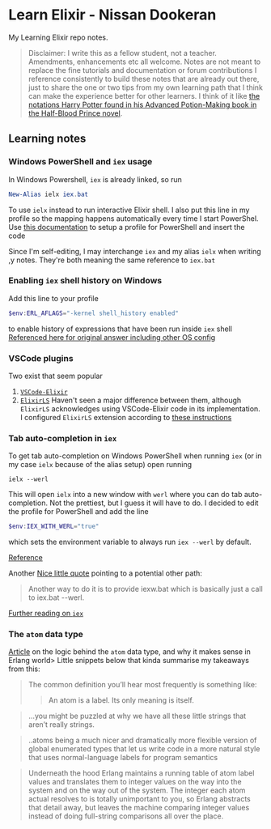 # Learn Elixir - Nissan Dookeran

My Learning Elixir repo notes.

> Disclaimer: I write this as a fellow student, not a teacher. Amendments, enhancements etc all welcome. Notes are not meant to replace the fine tutorials and documentation or forum contributions I reference consistently to build these notes that are already out there, just to share the one or two tips from my own learning path that I think can make the experience better for other learners. I think of it like [the notations Harry Potter found in his Advanced Potion-Making book in the Half-Blood Prince novel](https://harrypotter.fandom.com/wiki/Severus_Snape%27s_copy_of_Advanced_Potion-Making).

## Learning notes

### Windows PowerShell and `iex` usage

In Windows Powershell, `iex` is already linked, so run

```PowerShell
New-Alias ielx iex.bat
```

To use `ielx` instead to run interactive Elixir shell. I also put this line in my profile so the mapping happens automatically every time I start PowerShel.
Use [this documentation](https://docs.microsoft.com/en-us/powershell/module/microsoft.powershell.core/about/about_profiles?view=powershell-6) to setup a profile for PowerShell and insert the code

Since I'm self-editing, I may interchange `iex` and my alias `ielx` when writing ,y notes. They're both meaning the same reference to `iex.bat`

### Enabling `iex` shell history on Windows

Add this line to your profile

```PowerShell
$env:ERL_AFLAGS="-kernel shell_history enabled"
```

to enable history of expressions that have been run inside `iex` shell [Referenced here for original answer including other OS config](https://stackoverflow.com/questions/45405070/how-do-i-save-iex-history)

### VSCode plugins

Two exist that seem popular

1. [`VSCode-Elixir`](https://marketplace.visualstudio.com/items?itemName=mjmcloug.vscode-elixir)
2. [`ElixirLS`](https://github.com/JakeBecker/vscode-elixir-ls)
   Haven't seen a major difference between them, although `ElixirLS` acknowledges using VSCode-Elixir code in its implementation.
   I configured `ElixirLS` extension according to [these instructions](https://medium.com/@abadon.gutierrez/elixir-development-with-visual-studio-code-16b923e82653)


### Tab auto-completion in `iex`

To get tab auto-completion on Windows PowerShell when running `iex` (or in my case `ielx` because of the alias setup) open running

```
ielx --werl
```

This will open `ielx` into a new window with `werl` where you can do tab auto-completion. Not the prettiest, but I guess it will have to do.
I decided to edit the profile for PowerShell and add the line

```PowerShell
$env:IEX_WITH_WERL="true"
```

which sets the environment variable to always run `iex --werl` by default.

[Reference](https://elixirforum.com/t/running-a-mix-application-in-iex-with-the-werl-option/4686)

Another [Nice little quote](https://github.com/elixir-lang/elixir/issues/2682) pointing to a potential other path:

> Another way to do it is to provide iexw.bat which is basically just a call to iex.bat --werl.

[Further reading on `iex`](https://hexdocs.pm/iex/IEx.html)

### The `atom` data type
[Article](https://zxq9.com/archives/1456) on the logic behind the `atom` data type, and why it makes sense in Erlang world> Little snippets below that kinda summarise my takeaways from this:
>The common definition you’ll hear most frequently is something like:
>>An atom is a label. Its only meaning is itself.

>...you might be puzzled at why we have all these little strings that aren’t really strings.


>..atoms being a much nicer and dramatically more flexible version of global enumerated types that let us write code in a more natural style that uses normal-language labels for program semantics

>Underneath the hood Erlang maintains a running table of atom label values and translates them to integer values on the way into the system and on the way out of the system. The integer each atom actual resolves to is totally unimportant to you, so Erlang abstracts that detail away, but leaves the machine comparing integer values instead of doing full-string comparisons all over the place.